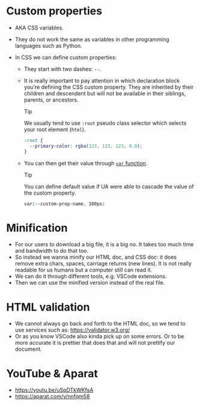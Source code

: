 # Custom properties

- AKA CSS variables.
- They do not work the same as variables in other programming languages such as Python.
- In CSS we can define custom properties:

  - They start with two dashes: `--`.
  - It is really important to pay attention in which declaration block you're defining the CSS custom property. They are inherited by their children and descendent but will not be available in their siblings, parents, or ancestors.

    > [!TIP]
    >
    > We usually tend to use `:root` pseudo class selector which selects your root element (`html`).
    >
    > ```css
    > :root {
    >   --primary-color: rgba(123, 123, 123, 0.8);
    > }
    > ```

  - You can then get their value through [`var` function](https://drafts.csswg.org/css-variables/#using-variables).

    > [!TIP]
    >
    > You can define default value if UA were able to cascade the value of the custom property.
    >
    > ```css
    > var(--custom-prop-name, 100px)
    > ```

# Minification

- For our users to download a big file, it is a big no. It takes too much time and bandwidth to do that too.
- So instead we wanna minify our HTML doc, and CSS doc: it does remove extra chars, spaces, carriage returns (new lines). It is not really readable for us humans but a computer still can read it.
- We can do it through different tools, e.g. VSCode extensions.
- Then we can use the minified version instead of the real file.

# HTML validation

- We cannot always go back and forth to the HTML doc, so we tend to use services such as: https://validator.w3.org/
- Or as you know VSCode also kinda pick up on some errors. Or to be more accurate it is prettier that does that and will not prettify our document.

# YouTube & Aparat

- https://youtu.be/uSpDTkWKfsA
- https://aparat.com/v/nnfqm58
